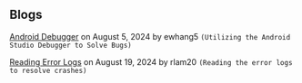 ## Blogs

[Android Debugger](android-debugger.md) on August 5, 2024 by ewhang5 `(Utilizing the Android Studio Debugger to Solve Bugs)`

[Reading Error Logs](error-log.md) on August 19, 2024 by rlam20 `(Reading the error logs to resolve crashes)`